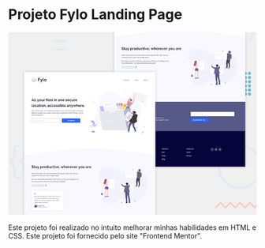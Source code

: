 # Projeto Fylo Landing Page

![Design preview for the Fylo landing page with two column layout challenge](./design/desktop-preview.jpg)

Este projeto foi realizado no intuito melhorar minhas habilidades em HTML e CSS. Este projeto foi fornecido pelo site "Frontend Mentor".


